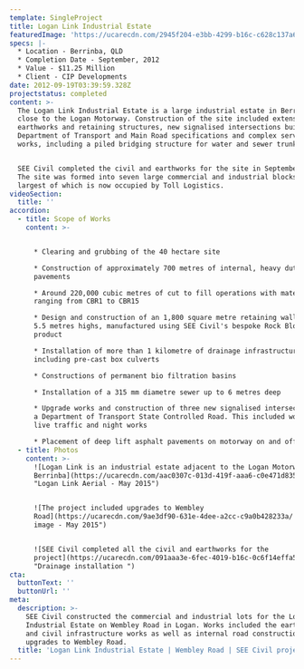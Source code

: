 ```yaml
---
template: SingleProject
title: Logan Link Industrial Estate
featuredImage: 'https://ucarecdn.com/2945f204-e3bb-4299-b16c-c628c137a6c4/'
specs: |-
  * Location - Berrinba, QLD
  * Completion Date - September, 2012
  * Value - $11.25 Million
  * Client - CIP Developments
date: 2012-09-19T03:39:59.328Z
projectstatus: completed
content: >-
  The Logan Link Industrial Estate is a large industrial estate in Berrinba,
  close to the Logan Motorway. Construction of the site included extensive
  earthworks and retaining structures, new signalised intersections built to
  Department of Transport and Main Road specifications and complex service
  works, including a piled bridging structure for water and sewer trunk mains. 


  SEE Civil completed the civil and earthworks for the site in September 2012.
  The site was formed into seven large commercial and industrial blocks, the
  largest of which is now occupied by Toll Logistics.
videoSection:
  title: ''
accordion:
  - title: Scope of Works
    content: >-


      * Clearing and grubbing of the 40 hectare site 

      * Construction of approximately 700 metres of internal, heavy duty
      pavements 

      * Around 220,000 cubic metres of cut to fill operations with material
      ranging from CBR1 to CBR15 

      * Design and construction of an 1,800 square metre retaining wall up to
      5.5 metres highs, manufactured using SEE Civil's bespoke Rock Block
      product

      * Installation of more than 1 kilometre of drainage infrastructure
      including pre-cast box culverts

      * Constructions of permanent bio filtration basins

      * Installation of a 315 mm diametre sewer up to 6 metres deep

      * Upgrade works and construction of three new signalised intersections on
      a Department of Transport State Controlled Road. This included works under
      live traffic and night works

      * Placement of deep lift asphalt pavements on motorway on and off ramps
  - title: Photos
    content: >-
      ![Logan Link is an industrial estate adjacent to the Logan Motorway in
      Berrinba](https://ucarecdn.com/aac0307c-013d-419f-aaa6-c0e471d835ad/
      "Logan Link Aerial - May 2015")


      ![The project included upgrades to Wembley
      Road](https://ucarecdn.com/9ae3df90-631e-4dee-a2cc-c9a0b428233a/ "Aerial
      image - May 2015")


      ![SEE Civil completed all the civil and earthworks for the
      project](https://ucarecdn.com/091aaa3e-6fec-4019-b16c-0c6f14effa50/
      "Drainage installation ")
cta:
  buttonText: ''
  buttonUrl: ''
meta:
  description: >-
    SEE Civil constructed the commercial and industrial lots for the Logan Link
    Industrial Estate on Wembley Road in Logan. Works included the earthworks
    and civil infrastructure works as well as internal road construction and
    upgrades to Wembley Road. 
  title: 'Logan Link Industrial Estate | Wembley Road | SEE Civil project '
---
```


